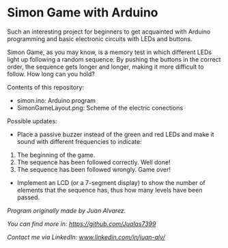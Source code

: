 # Simon Game with Arduino

Such an interesting project for beginners to get acquainted with Arduino programming and basic electronic circuits with LEDs and buttons.

Simon Game, as you may know, is a memory test in which different LEDs light up following a random sequence. By pushing the buttons in the correct order, the sequence gets longer and longer, making it more difficult to follow. How long can you hold?

Contents of this repository:

- simon.ino: Arduino program
- SimonGameLayout.png: Scheme of the electric conections 




Possible updates:

- Place a passive buzzer instead of the green and red LEDs and make it sound with different frequencies to indicate:
1. The beginning of the game.
2. The sequence has been followed correctly. Well done!
3. The sequence has been followed wrongly. Game over!

- Implement an LCD (or a 7-segment display) to show the number of elements that the sequence has, thus how many levels have been passed.


*Program originally made by Juan Alvarez.*

*You can find more in: https://github.com/Jualas7399*

*Contact me via LinkedIn: www.linkedin.com/in/juan-alv/*
